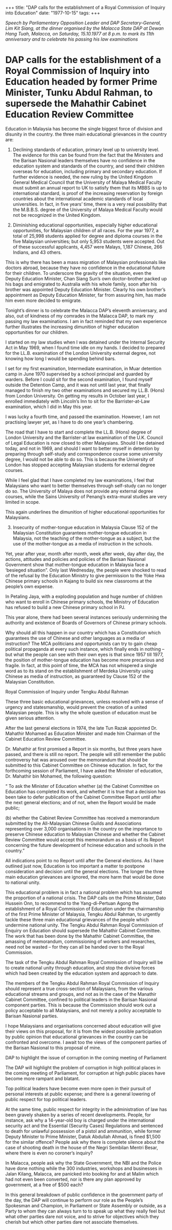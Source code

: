 +++ 
title: "DAP calls for the establishment of a Royal Commission of Inquiry into Education"
date: "1977-10-15"
tags:
+++

_Speech by Parliamentary Opposition Leader and DAP Secretary-General, Lim Kit Siang, at the dinner organised by the Malacca State DAP at Dewan Hang Tuah, Malacca, on Saturday, 15.10.1977 at 8 p.m. to mark its 11th anniversary and to celebrate his passing his law examinations_

# DAP calls for the establishment of a Royal Commission of Inquiry into Education headed by former Prime Minister, Tunku Abdul Rahman, to supersede the Mahathir Cabinet Education Review Committee

Education in Malaysia has become the single biggest force of division and disunity in the country. the three main educational grievances in the country are:</u>

1. Declining standards of education, primary level up to university level. The evidence for this can be found from the fact that the Ministers and the Barisan Nasional leaders themselves have no confidence in the education system and standards of the country, and send their children overseas for education, including primary and secondary education. If further evidence is needed, the new ruling by the United Kingdom General Medical Council that the University of Malaya Medical Faculty must submit an annual report to UK to satisfy them that its MBBS is up to international standard, is proof of the increasing reservation by foreign countries about the international academic standards of local universities. In fact, in five years’ time, there is a very real possibility that the M.B.B.S. degree of the University of Malaya Medical Faculty would not be recognized in the United Kingdom.

2. Diminishing educational opportunities, especially higher educational opportunities, for Malaysian children of all races. For the year 1977, a total of 25,998 students applied for degree and diploma courses in the five Malaysian universities; but only 5,953 students were accepted. Out of these successful applicants, 4,457 were Malays, 1,187 Chinese, 266 Indians, and 43 others.

This is why there has been a mass migration of Malaysian professionals like doctors abroad, because they have no confidence in the educational future for their children. To underscore the gravity of the situation, even the Deputy Education Minister, Chan Siang Sun’s own doctor-brother packed up his bags and emigrated to Australia with his whole family, soon after his brother was appointed Deputy Education Minister. Clearly his own brother’s appointment as Deputy Education Minister, far from assuring him, has made him even more decided to emigrate.

Tonight’s dinner is to celebrate the Malacca DAP’s eleventh anniversary, and also, out of kindness of my comrades in the Malacca DAP, to mark my passing my law examinations. I am in fact reminded that my own experience further illustrates the increasing dimunition of higher education opportunities for our children.

I started on my law studies when I was detained under the Internal Security Act in May 1969, when I found time idle on my hands. I decided to prepared for the LL.B. examination of the London University external degree, not knowing how long I would be spending behind bars.

I set for my first examination, Intermediate examination, in Muar detention camp in June 1970 supervised by a school principal and guarded by warders. Before I could sit for the second examination, I found myself outside the Detention Camp, and it was not until last year, that finally managed to finish my two other examinations and secured my LL.B. (Hons) from London University. On getting my results in October last year, I enrolled immediately with Lincoln’s Inn to sit for the Barrister-at-Law examination, which I did in May this year.

I was lucky a fourth time, and passed the examination. However, I am not practising lawyer yet, as I have to do one year’s chambering.

The road that I have to start and complete the LL.B. (Hons) degree of London University and the Barrister-at law examination of the U.K. Council of Legal Education is now closed to other Malaysians. Should I be detained today, and not in 1969, and should I want to better myself in detention by preparing through self-study and correspondence course some university degree, I would not be able to do so. This is because the University of London has stopped accepting Malaysian students for external degree courses.

While I feel glad that I have completed my law examinations, I feel that Malaysians who want to better themselves through self-study can no longer do so. The University of Malaya does not provide any external degree courses, while the Sains University of Penang’s extra-mural studies are very limited in scope.

This again underlines the dimunition of higher educational opportunities for Malaysians.

3. Insecurity of mother-tongue education in Malaysia
Clause 152 of the Malaysian Constitution guarantees mother-tongue education in Malaysia, not the teaching of the mother-tongue as a subject, but the use of the mother-tongue as a media of instruction in the schools.

Yet, year after year, month after month, week after week, day after day, the actions, attitudes and policies and policies of the Barisan Nasional Government show that mother-tongue education in Malaysia face a ‘besieged situation”. Only last Wednesday, the people were shocked to read of the refusal by the Education Ministry to give permission to the Yoke Hwa Chinese primary schools in Kajang to build six new classrooms at the people’s own expense.

In Petaling Jaya, with a exploding population and huge number of children who want to enroll in Chinese primary schools, the Ministry of Education has refused to build a new Chinese primary school in PJ.

This year alone, there had been several instances seriously undermining the authority and existence of Boards of Governors of Chinese primary schools.

Why should all this happen in our country which has a Constitution which guarantees the use of Chinese and other languages as a media of instruction? The MCA politicians and opportunists can try to gain cheap political propaganda at every such instance, which finally ends in nothing – but what the people can see with their own eyes is that since 1957 till 1977, the position of mother-tongue education has become more precarious and fragile. In fact, at this point of time, the MCA has not whispered a single word as to its stand on the establishment of Merdeka University using Chinese as media of instruction, as guaranteed by Clause 152 of the Malaysian Constitution.

Royal Commission of Inquiry under Tengku Abdul Rahman

These three basic educational grievances, unless resolved with a sense of urgency and statesmanship, would prevent the creation of a united Malaysian people. This is why the whole question of education must be given serious attention.

After the last general elections in 1974, the late Tun Razak appointed Dr. Mahathir Mohamed as Education Minister and made him Chairman of the Cabinet Education Review Committee.

Dr. Mahathir at first promised a Report in six months, but three years have passed, and there is still no report. The people will still remember the public controversy hat was aroused over the memorandum that should be submitted to this Cabinet Committee on Chinese education. In fact, for the forthcoming session of Parliament, I have asked the Minister of education, Dr. Mahathir bin Mohamed, the following question:

“ To ask the Minister of Education whether
(a) the Cabinet Committee on Education has completed its work, and whether it is true that a decision has been take to defer publication of the Cabinet Committee Report until after the next general elections; and of not, when the Report would be made public;

(b) whether the Cabinet Review Committee has received a memorandum submitted by the All-Malaysian Chinese Guilds and Associations representing over 3,000 organisations in the country on the importance to preserve Chinese education to Malaysian Chinese and whether the Cabinet Review Committee would accept this memorandum as a basis of its Report concerning the future development of hcinese education and schools in the country.”

All indications point to no Report until after the General elections. As I have outlined just now, Education is too important a matter to postpone consideration and decision until the general elections. The longer the three main education grievances are ignored, the more harm that would be done to national unity.

This educational problem is in fact a national problem which has assumed the proportion of a national crisis. The DAP calls on the Prime Minister, Dato Hussein Onn, to recommend to the Yang-di-Pertuan Agong the establishment of a Royal Commission of Education under the chairmanship of the first Prime Minister of Malaysia, Tengku Abdul Rahman, to urgently tackle these three main educational grievances of the people which undermine national unity. The Tengku Abdul Rahman Royal Commission of Enquiry on Education should supersede the Mahathir Cabinet Committee. The work that has been done by the Mahathir Cabinet Committee, the amassing of memorandum, commissioning of workers and researches, need not be wasted – for they can all be handed over to the Royal Commission.

The task of the Tengku Abdul Rahman Royal Commission of Inquiry will be to create national unity through education, and stop the divisive forces which had been created by the education system and approach to date.

The members of the Tengku Abdul Rahman Royal Commission of Inquiry should represent a true cross-section of Malaysians, from the various educational streams and groups, and not as in the case of the Manathir Cabinet Committee, confined to political leaders in the Barisan Nasional component parties. This is because the Commission should work out a policy acceptable to all Malaysians, and not merely a policy acceptable to Barisan Nasional parties.

I hope Malaysians and organisations concerned about education will give their views on this proposal, for it is from the widest possible participation by public opinion that educational grievances in the country can be confronted and overcome. I await too the views of the component parties of the Barisan Nasional to this proposal of mine.

DAP to highlight the issue of corruption in the coming meeting of Parliament

The DAP will highlight the problem of corruption in high political places in the coming meeting of Parliament, for corruption at high public places have become more rampant and blatant.

Top political leaders have become even more open in their pursuit of personal interests at public expense; and there is a general lowering of public respect for top political leaders.

At the same time, public respect for integrity in the administration of law has been gravely shaken by a series of recent developments. People, for instance, ask why a 14-year-old boy is charged under the international security act and the Essential (Security Cases) Regulations and sentenced to death for unlawful possession of a pistol and ammunition, while former Deputy Minister to Prime Minister, Datuk Abdullah Ahmad, is fined $1,500 for the similar offence? People ask why there is complete silence about the case of shooting death in the house of the Negri Sembilan Mentri Besar, where there is even no coroner’s inquiry?

In Malacca, people ask why the State Government, the NBI and the Police have done nothing while the 300 industries, workshops and businesses in Jalan Kilang, Malacca, are panicked into booking for and at Malim which had not even been converted, nor is there any plan approved by government, at a free of $500 each?

In this general breakdown of public confidence in the government party of the day, the DAP will continue to perform our role as the People’s Spokesman and Champion, in Parliament or State Assembly or outside, as a Party to whom they can always turn to to speak up what they really feel but what other parties dare not voice, and to strive for objectives which they cherish but which other parties dare not associate themselves.
 
